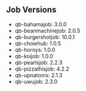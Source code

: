 ## Job Versions
- qb-bahamajob: 3.0.0
- qb-beanmachinejob: 2.0.5
- qb-burgershotjob: 10.0.1
- qb-chowhub: 1.0.5
- qb-hornys: 1.0.0
- qb-koijob: 1.0.0
- qb-pearlsjob: 2.2.3
- qb-pizzathisjob: 4.2.2
- qb-upnatoms: 2.1.3
- qb-uwujob: 2.3.0
